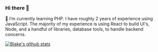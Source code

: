 ### Hi there 👋

🌱 I’m currently learning PHP. I have roughly 2 years of experience using JavaScript. The majority of my experience is using React to build UI's, Node, and a handful of libraries, database tools, to handle backend concerns.

[![Blake's github stats](https://github-readme-stats.vercel.app/api?username=prouty89)](https://github.com/prouty89/github-readme-stats)
<!--
**Prouty89/Prouty89** is a ✨ _special_ ✨ repository because its `README.md` (this file) appears on your GitHub profile.

Here are some ideas to get you started:

- 🔭 I’m currently working on ...
- 🌱 I’m currently learning ...
- 👯 I’m looking to collaborate on ...
- 🤔 I’m looking for help with ...
- 💬 Ask me about ...
- 📫 How to reach me: ...
- 😄 Pronouns: ...
- ⚡ Fun fact: ...
-->
